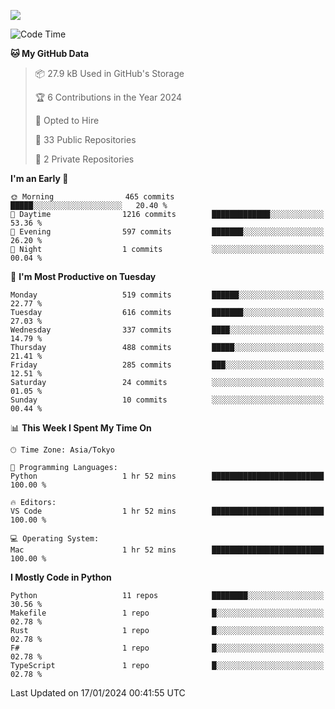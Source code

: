 ![](https://komarev.com/ghpvc/?username=kitagawa-hr)

<!--START_SECTION:waka-->
![Code Time](http://img.shields.io/badge/Code%20Time-755%20hrs%2038%20mins-blue)

**🐱 My GitHub Data** 

> 📦 27.9 kB Used in GitHub's Storage 
 > 
> 🏆 6 Contributions in the Year 2024
 > 
> 💼 Opted to Hire
 > 
> 📜 33 Public Repositories 
 > 
> 🔑 2 Private Repositories 
 > 
**I'm an Early 🐤** 

```text
🌞 Morning                465 commits         █████░░░░░░░░░░░░░░░░░░░░   20.40 % 
🌆 Daytime                1216 commits        █████████████░░░░░░░░░░░░   53.36 % 
🌃 Evening                597 commits         ███████░░░░░░░░░░░░░░░░░░   26.20 % 
🌙 Night                  1 commits           ░░░░░░░░░░░░░░░░░░░░░░░░░   00.04 % 
```
📅 **I'm Most Productive on Tuesday** 

```text
Monday                   519 commits         ██████░░░░░░░░░░░░░░░░░░░   22.77 % 
Tuesday                  616 commits         ███████░░░░░░░░░░░░░░░░░░   27.03 % 
Wednesday                337 commits         ████░░░░░░░░░░░░░░░░░░░░░   14.79 % 
Thursday                 488 commits         █████░░░░░░░░░░░░░░░░░░░░   21.41 % 
Friday                   285 commits         ███░░░░░░░░░░░░░░░░░░░░░░   12.51 % 
Saturday                 24 commits          ░░░░░░░░░░░░░░░░░░░░░░░░░   01.05 % 
Sunday                   10 commits          ░░░░░░░░░░░░░░░░░░░░░░░░░   00.44 % 
```


📊 **This Week I Spent My Time On** 

```text
🕑︎ Time Zone: Asia/Tokyo

💬 Programming Languages: 
Python                   1 hr 52 mins        █████████████████████████   100.00 % 

🔥 Editors: 
VS Code                  1 hr 52 mins        █████████████████████████   100.00 % 

💻 Operating System: 
Mac                      1 hr 52 mins        █████████████████████████   100.00 % 
```

**I Mostly Code in Python** 

```text
Python                   11 repos            ████████░░░░░░░░░░░░░░░░░   30.56 % 
Makefile                 1 repo              █░░░░░░░░░░░░░░░░░░░░░░░░   02.78 % 
Rust                     1 repo              █░░░░░░░░░░░░░░░░░░░░░░░░   02.78 % 
F#                       1 repo              █░░░░░░░░░░░░░░░░░░░░░░░░   02.78 % 
TypeScript               1 repo              █░░░░░░░░░░░░░░░░░░░░░░░░   02.78 % 
```




 Last Updated on 17/01/2024 00:41:55 UTC
<!--END_SECTION:waka-->
